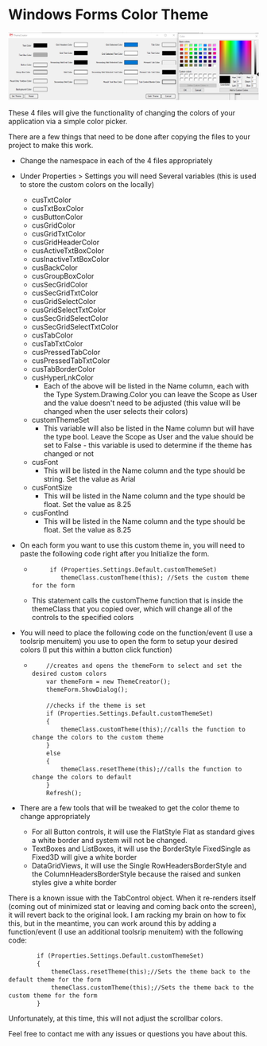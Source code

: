 # Windows Forms Color Theme

![ThemeCreator](/ThemeCreator.png)

These 4 files will give the functionality of changing the colors of your application via a simple color picker.

There are a few things that need to be done after copying the files to your project to make this work.

- Change the namespace in each of the 4 files appropriately
- Under Properties > Settings you will need Several variables (this is used to store the custom colors on the locally)
  - cusTxtColor
  - cusTxtBoxColor
  - cusButtonColor
  - cusGridColor
  - cusGridTxtColor
  - cusGridHeaderColor
  - cusActiveTxtBoxColor
  - cusInactiveTxtBoxColor
  - cusBackColor
  - cusGroupBoxColor
  - cusSecGridColor
  - cusSecGridTxtColor
  - cusGridSelectColor
  - cusGridSelectTxtColor
  - cusSecGridSelectColor
  - cusSecGridSelectTxtColor
  - cusTabColor
  - cusTabTxtColor
  - cusPressedTabColor
  - cusPressedTabTxtColor
  - cusTabBorderColor
  - cusHyperLnkColor
    - Each of the above will be listed in the Name column, each with the Type System.Drawing.Color you can leave the Scope as User and the value doesn't need to be adjusted (this value will be changed when the user selects their colors)
  - customThemeSet
    - This variable will also be listed in the Name column but will have the type bool. Leave the Scope as User and the value should be set to False - this variable is used to determine if the theme has changed or not
  - cusFont
    - This will be listed in the Name column and the type should be string. Set the value as Arial
  - cusFontSize
    - This will be listed in the Name column and the type should be float. Set the value as 8.25
  - cusFontInd
    - This will be listed in the Name column and the type should be float. Set the value as 8.25
- On each form you want to use this custom theme in, you will need to paste the following code right after you Initialize the form.
  -          if (Properties.Settings.Default.customThemeSet)
                themeClass.customTheme(this); //Sets the custom theme for the form
  - This statement calls the customTheme function that is inside the themeClass that you copied over, which will change all of the controls to the specified colors
- You will need to place the following code on the function/event (I use a toolsrip menuitem) you use to open the form to setup your desired colors (I put this within a button click function)

  -         //creates and opens the themeForm to select and set the desired custom colors
            var themeForm = new ThemeCreator();
            themeForm.ShowDialog();

            //checks if the theme is set
            if (Properties.Settings.Default.customThemeSet)
            {
                themeClass.customTheme(this);//calls the function to change the colors to the custom theme
            }
            else
            {
                themeClass.resetTheme(this);//calls the function to change the colors to default
            }
            Refresh();

- There are a few tools that will be tweaked to get the color theme to change appropriately

  - For all Button controls, it will use the FlatStyle Flat as standard gives a white border and system will not be changed.
  - TextBoxes and ListBoxes, it will use the BorderStyle FixedSingle as Fixed3D will give a white border
  - DataGridViews, it will use the Single RowHeadersBorderStyle and the ColumnHeadersBorderStyle because the raised and sunken styles give a white border

There is a known issue with the TabControl object. When it re-renders itself (coming out of minimized stat or leaving and coming back onto the screen), it will revert back to the original look. I am racking my brain on how to fix this, but in the meantime, you can work around this by adding a function/event (I use an additional toolsrip menuitem) with the following code:

            if (Properties.Settings.Default.customThemeSet)
            {
                themeClass.resetTheme(this);//Sets the theme back to the default theme for the form
                themeClass.customTheme(this);//Sets the theme back to the custom theme for the form
            }


Unfortunately, at this time, this will not adjust the scrollbar colors.

Feel free to contact me with any issues or questions you have about this.
